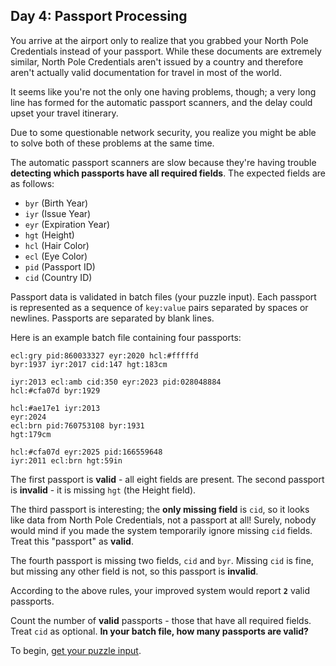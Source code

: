 ## Day 4: Passport Processing
You arrive at the airport only to realize that you grabbed your North Pole Credentials instead of your passport.
While these documents are extremely similar,
North Pole Credentials aren't issued by a country
and therefore aren't actually valid documentation for travel in most of the world.

It seems like you're not the only one having problems, though;
a very long line has formed for the automatic passport scanners, and the delay could upset your travel itinerary.

Due to some questionable network security,
you realize you might be able to solve both of these problems at the same time.

The automatic passport scanners are slow because they're having trouble
**detecting which passports have all required fields**.
The expected fields are as follows:

* `byr` (Birth Year)
* `iyr` (Issue Year)
* `eyr` (Expiration Year)
* `hgt` (Height)
* `hcl` (Hair Color)
* `ecl` (Eye Color)
* `pid` (Passport ID)
* `cid` (Country ID)

Passport data is validated in batch files (your puzzle input).
Each passport is represented as a sequence of `key:value` pairs separated by spaces or newlines.
Passports are separated by blank lines.

Here is an example batch file containing four passports:
```
ecl:gry pid:860033327 eyr:2020 hcl:#fffffd
byr:1937 iyr:2017 cid:147 hgt:183cm

iyr:2013 ecl:amb cid:350 eyr:2023 pid:028048884
hcl:#cfa07d byr:1929

hcl:#ae17e1 iyr:2013
eyr:2024
ecl:brn pid:760753108 byr:1931
hgt:179cm

hcl:#cfa07d eyr:2025 pid:166559648
iyr:2011 ecl:brn hgt:59in
```
The first passport is **valid** - all eight fields are present.
The second passport is **invalid** - it is missing `hgt` (the Height field).

The third passport is interesting;
the **only missing field** is `cid`, so it looks like data from North Pole Credentials, not a passport at all!
Surely, nobody would mind if you made the system temporarily ignore missing `cid` fields.
Treat this "passport" as **valid**.

The fourth passport is missing two fields, `cid` and `byr`.
Missing `cid` is fine, but missing any other field is not, so this passport is **invalid**.

According to the above rules, your improved system would report **`2`** valid passports.

Count the number of **valid** passports - those that have all required fields.
Treat `cid` as optional.
**In your batch file, how many passports are valid?**

To begin, [get your puzzle input][1].


[1]: https://adventofcode.com/2020/day/4/input